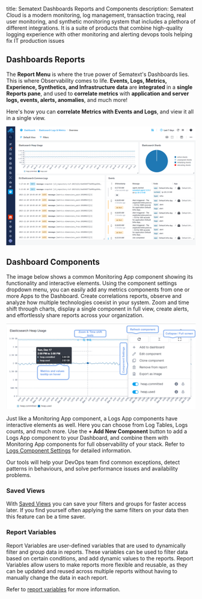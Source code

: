 title: Sematext Dashboards Reports and Components
description: Sematext Cloud is a modern monitoring, log management, transaction tracing, real user monitoring, and synthetic monitoring system that includes a plethora of different integrations. It is a suite of products that combine high-quality logging experience with other monitoring and alerting devops tools helping fix IT production issues

## Dashboards Reports

The **Report Menu** is where the true power of Sematext's Dashboards lies. This is where Observability comes to life. **Events, Logs, Metrics, Experience, Synthetics, and Infrastructure data** are **integrated** in a **single Reports pane**, and used to **correlate metrics** with **application and server logs, events, alerts, anomalies**, and much more! 

Here's how you can **correlate Metrics with Events and Logs**, and view it all in a single view.

![Dashboard Reports](../images/dashboards/elasticsearch-dashboard.png)

## Dashboard Components

The image below shows a common Monitoring App component showing its functionality and interactive elements. Using the component settings dropdown menu, you can easily add any metrics components from one or more Apps to the Dashboard. Create correlations reports, observe and analyze how multiple technologies coexist in your system. Zoom and time shift through charts, display a single component in full view, create alerts, and effortlessly share reports across your organization. 

![Metrics Dashboards Component](../images/dashboards/metrics-dashboard-component-2.png)

Just like a Monitoring App component, a Logs App components have interactive elements as well. Here you can choose from Log Tables, Logs counts, and much more. Use the **+ Add New Component** button to add a Logs App component to your Dashboard, and combine them with Monitoring App components for full observability of your stack. Refer to [Logs Component Settings](https://sematext.com/docs/logs/reports-and-components/#logs-component-settings) for detailed information.

Our tools will help your DevOps team find common exceptions, detect patterns in behaviours, and solve performance issues and availability problems.

### Saved Views

With [Saved Views](/guide/saved-views) you can save your filters and groups for faster access later. If you find yourself often applying the same filters on your data then this feature can be a time saver.

### Report Variables

Report Variables are user-defined variables that are used to dynamically filter and group data in reports. These variables can be used to filter data based on certain conditions, and add dynamic values to the reports. Report Variables allow users to make reports more flexible and reusable, as they can be updated and reused across multiple reports without having to manually change the data in each report.

Refer to [report variables](https://sematext.com/docs/dashboards/report-variables/) for more information.
